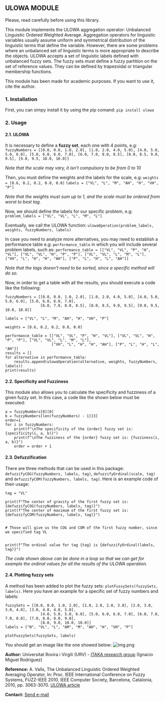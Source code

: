 ## ULOWA MODULE 
Please, read carefully before using this library.

This module implements the ULOWA aggregation operator: Unbalanced Linguistic Ordered Weighted Average. 
Aggregation operators for linguistic variables usually assume uniform and symmetrical distribution of 
the linguistic terms that define the variable. However, there are some problems where an unbalanced set 
of linguistic terms is more appropriate to describe the objects. ULOWA accepts a set of linguistic labels 
defined with unbalanced fuzzy sets. The fuzzy sets must define a fuzzy partition on the set of reference values. 
They can be defined by trapezoidal or triangular membership functions.



This module has been made for academic purposes. If you want to use it, cite the author.

### 1. Installation
First, you can simpy install it by using the pip comand: `pip install ulowa`
### 2. Usage
#### 2.1. ULOWA
It is necessary to define a **fuzzy set**, each one with 4 points, e.g:
`fuzzyNumbers = [[0.0, 0.0, 1.0, 2.0], [1.0, 2.0, 4.0, 5.0], [4.0, 5.0, 5.0, 6.0], [5.0, 6.0, 6.0, 7.0],
                [6.0, 7.0, 8.0, 8.5], [8.0, 8.5, 9.0, 9.5], [9.0, 9.5, 10.0, 10.0]]`

*Note that the scale may vary, it isn't compulsory to be from 0 to 10*

Then, you must define the weights and the labels for the scale, e.g:
`weights = [0.6, 0.2, 0.2, 0.0, 0.0]`
`labels = ["VL", "L", "M", "AH", "H", "VH", "P"]`

*Note that the weights must sum up to 1, and the scale must be ordered from worst to best tag.*

Now, we should define the labels for our specific problem, e.g:
`problem_labels = ["VL", "VL", "L", "M", "L"]`

Eventually, we call the ULOWA function:
`ulowaOperation(problem_labels, weights, fuzzyNumbers, labels)`

In case you need to analyze more alternatives, you may need to establish a performance table e.g: `performance_table` in which you will include several problem labels, such as:
`performance_table = [["VL", "VL", "P", "H", "VL"], ["VL", "VL", "H", "P", "P"], ["VL", "VL", "L", "M", "L"],
                     ["VH", "L", "H", "H", "AH"], ["P", "L", "H", "L", "AH"]]`

*Note that the tags doesn't need to be sorted, since a specific method will do so.*

Now, in order to get a table with all the results, you should execute a code like the following:
```
fuzzyNumbers = [[0.0, 0.0, 1.0, 2.0], [1.0, 2.0, 4.0, 5.0], [4.0, 5.0, 5.0, 6.0], [5.0, 6.0, 6.0, 7.0], 
                [6.0, 7.0, 8.0, 8.5], [8.0, 8.5, 9.0, 9.5], [9.0, 9.5, 10.0, 10.0]]
 
labels = ["VL", "L", "M", "AH", "H", "VH", "P"]

weights = [0.6, 0.2, 0.2, 0.0, 0.0]
 
performance_table = [["VL", "VL", "P", "H", "VL"], ["VL", "VL", "H", "P", "P"], ["VL", "VL", "L", "M", "L"],
                     ["VH", "L", "H", "H", "AH"], ["P", "L", "H", "L", "AH"]]
results = []
for alternative in performance_table:
    results.append(ulowaOperation(alternative, weights, fuzzyNumbers, labels))
print(results)

```
#### 2.2. Specificity and Fuzziness
This module also allows you to calculate the specificity and fuzziness of a given fuzzy set.
In this case, a code like the shown below must be executed:
```
a = fuzzyNumbers[0][0]
b = fuzzyNumbers[len(fuzzyNumbers) - 1][3]
order=1
for i in fuzzyNumbers:
    print(f"\nThe specificity of the {order} fuzzy set is: {specificity(i, a, b)}")
    print(f"\nThe fuzziness of the {order} fuzzy set is: {fuzziness(i, a, b)}")
    order = order + 1
```
#### 2.3. Defuzzification
There are three methods that can be used in this package: `defuzzifyCOG(fuzzyNumbers, labels, tag)`, `defuzzifyOrdinal(scale, tag)` and `defuzzifyCOM(fuzzyNumbers, labels, tag)`.
Here is an example code of their usage:
```  
tag = "VL"           

print(f"The center of gravity of the first fuzzy set is: {defuzzifyCOG(fuzzyNumbers, labels, tag)}")
print(f"The center of maximum of the first fuzzy set is: {defuzzifyCOM(fuzzyNumbers, labels, tag)}")


# Those will give us the COG and COM of the first fuzzy number, since we specified tag VL


print(f"The ordinal value for tag {tag} is {defuzzifyOrdinal(labels, tag)}")

```
*The code shown above can be done in a loop so that we can get for example the ordinal values for all the results of the ULOWA operation.*

#### 2.4. Plotting fuzzy sets
A method has been added to plot the fuzzy sets: `plotFussySets(fuzzySets, labels)`. Here you have an example for a specific set of fuzzy numbers and labels:
```
fuzzySets = [[0.0, 0.0, 1.0, 2.0], [1.0, 2.0, 2.0, 3.0], [2.0, 3.0, 3.0, 4.0], [3.0, 4.0, 4.0, 5.0],
                [4.0, 5.0, 5.0, 6.0], [5.0, 6.0, 6.0, 7.0], [6.0, 7.0, 7.0, 8.0], [7.0, 8.0, 8.0, 9.0],
                [8.0, 9.0, 10.0, 10.0]]
labels = ["N", "VL", "L", "AM", "M", "AH", "H", "VH", "P"]

plotFuzzySets(fuzzySets, labels)
```
You should get an image like the one showed below:
![img.png](img.png)

**Author:** Universitat Rovira i Virgili (URV) - [ITAKA research group](https://deim.urv.cat/~itaka/itaka2/index.html) (Ignacio Miguel Rodríguez)

**Reference:** A. Valls, The Unbalanced Linguistic Ordered Weighted Averaging Operator, In: Proc. IEEE International Conference on Fuzzy Systems, FUZZ-IEEE 2010, IEEE Computer Society, Barcelona, Catalonia, 2010, pp. 3063-3070. [ULOWA article](https://ieeexplore.ieee.org/document/5584199)

**Contact:** [Send e-mail](mailto:aida.valls@urv.cat)